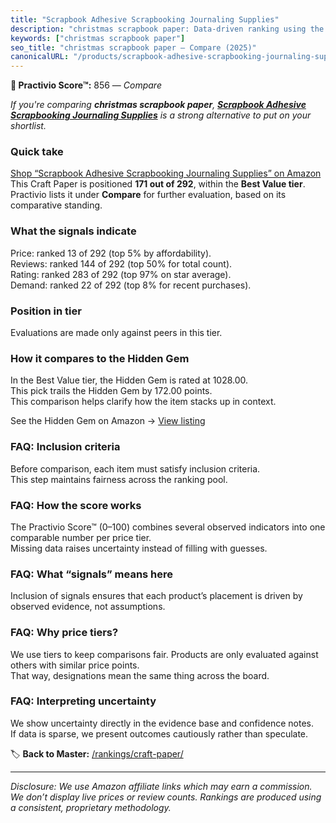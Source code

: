 ```yaml
---
title: "Scrapbook Adhesive Scrapbooking Journaling Supplies"
description: "christmas scrapbook paper: Data-driven ranking using the Practivio Score™. Positioned by quality, value, demand, findability, momentum."
keywords: ["christmas scrapbook paper"]
seo_title: "christmas scrapbook paper — Compare (2025)"
canonicalURL: "/products/scrapbook-adhesive-scrapbooking-journaling-supplies-B0F1FXPRQC/"
---
```


**🛒 Practivio Score™:** 856 — _Compare_


*If you're comparing **christmas scrapbook paper**, **[Scrapbook Adhesive Scrapbooking Journaling Supplies](https://www.amazon.com/dp/B0F1FXPRQC?tag=practivio-20)** is a strong alternative to put on your shortlist.*
### Quick take
[Shop “Scrapbook Adhesive Scrapbooking Journaling Supplies” on Amazon](https://www.amazon.com/dp/B0F1FXPRQC?tag=practivio-20)
This Craft Paper is positioned **171 out of 292**, within the **Best Value tier**.  
Practivio lists it under **Compare** for further evaluation, based on its comparative standing.

### What the signals indicate
Price: ranked 13 of 292 (top 5% by affordability).  
Reviews: ranked 144 of 292 (top 50% for total count).  
Rating: ranked 283 of 292 (top 97% on star average).  
Demand: ranked 22 of 292 (top 8% for recent purchases).

### Position in tier
Evaluations are made only against peers in this tier.

### How it compares to the Hidden Gem
In the Best Value tier, the Hidden Gem is rated at 1028.00.  
This pick trails the Hidden Gem by 172.00 points.  
This comparison helps clarify how the item stacks up in context.  

See the Hidden Gem on Amazon → [View listing](https://www.amazon.com/dp/B00178QQJ8?tag=practivio-20)

### FAQ: Inclusion criteria
Before comparison, each item must satisfy inclusion criteria.  
This step maintains fairness across the ranking pool.

### FAQ: How the score works
The Practivio Score™ (0–100) combines several observed indicators into one comparable number per price tier.  
Missing data raises uncertainty instead of filling with guesses.

### FAQ: What “signals” means here
Inclusion of signals ensures that each product’s placement is driven by observed evidence, not assumptions.

### FAQ: Why price tiers?
We use tiers to keep comparisons fair. Products are only evaluated against others with similar price points.  
That way, designations mean the same thing across the board.

### FAQ: Interpreting uncertainty
We show uncertainty directly in the evidence base and confidence notes.  
If data is sparse, we present outcomes cautiously rather than speculate.

<!-- Missing template for Compare/CompareWithinPriceClass -->


🏷️ **Back to Master:** [/rankings/craft-paper/](/rankings/craft-paper/)

---
_Disclosure: We use Amazon affiliate links which may earn a commission. We don’t display live prices or review counts. Rankings are produced using a consistent, proprietary methodology._
